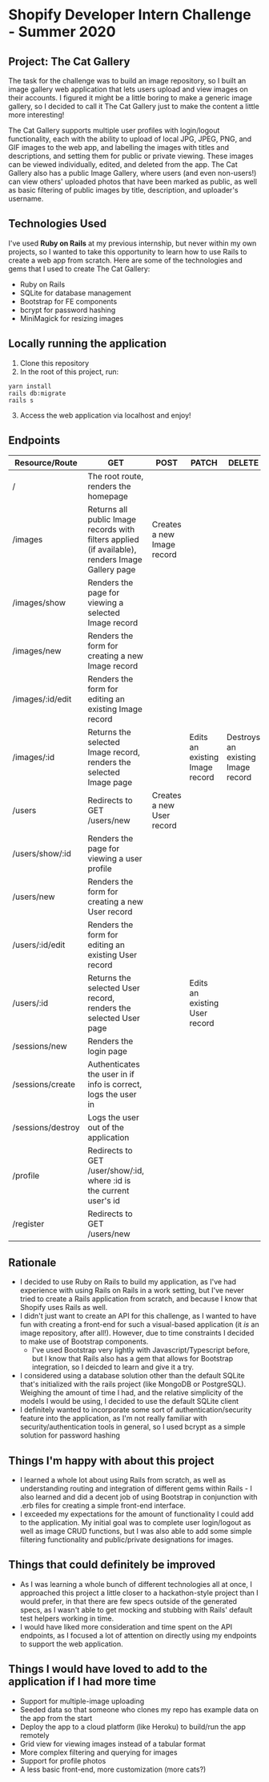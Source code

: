 # Shopify Developer Intern Challenge - Summer 2020

## Project: The Cat Gallery
The task for the challenge was to build an image repository, so I built an image gallery web application that lets users upload and view images on their accounts. I figured it might be a little boring to make a generic image gallery, so I decided to call it The Cat Gallery just to make the content a little more interesting!

The Cat Gallery supports multiple user profiles with login/logout functionality, each with the ability to upload of local JPG, JPEG, PNG, and GIF images to the web app, and labelling the images with titles and descriptions, and setting them for public or private viewing. These images can be viewed individually, edited, and deleted from the app. The Cat Gallery also has a public Image Gallery, where users (and even non-users!) can view others' uploaded photos that have been marked as public, as well as basic filtering of public images by title, description, and uploader's username.

## Technologies Used
I've used **Ruby on Rails** at my previous internship, but never within my own projects, so I wanted to take this opportunity to learn how to use Rails to create a web app from scratch. Here are some of the technologies and gems that I used to create The Cat Gallery:

- Ruby on Rails
- SQLite for database management
- Bootstrap for FE components
- bcrypt for password hashing
- MiniMagick for resizing images
## Locally running the application
1. Clone this repository
2. In the root of this project, run:
```
yarn install
rails db:migrate
rails s
```
3. Access the web application via localhost and enjoy!

## Endpoints
| Resource/Route    | GET                                                                                              | POST                       | PATCH                          | DELETE                            |
|-------------------|--------------------------------------------------------------------------------------------------|----------------------------|--------------------------------|-----------------------------------|
| /                 | The root route, renders the homepage                                                             |                            |                                |                                   |
| /images           | Returns all public Image records with filters applied (if available), renders Image Gallery page | Creates a new Image record |                                |                                   |
| /images/show      | Renders the page for viewing a selected Image record                                             |                            |                                |                                   |
| /images/new       | Renders the form for creating a new Image record                                                 |                            |                                |                                   |
| /images/:id/edit  | Renders the form for editing an existing Image record                                            |                            |                                |                                   |
| /images/:id       | Returns the selected Image record, renders the selected Image page                               |                            | Edits an existing Image record | Destroys an existing Image record |
| /users            | Redirects to GET /users/new                                                                      | Creates a new User record  |                                |                                   |
| /users/show/:id   | Renders the page for viewing a user profile                                                      |                            |                                |                                   |
| /users/new        | Renders the form for creating a new User record                                                  |                            |                                |                                   |
| /users/:id/edit   | Renders the form for editing an existing User record                                             |                            |                                |                                   |
| /users/:id        | Returns the selected User record, renders the selected User page                                 |                            | Edits an existing User record  |                                   |
| /sessions/new     | Renders the login page                                                                           |                            |                                |                                   |
| /sessions/create  | Authenticates the user in if info is correct, logs the user in                                   |                            |                                |                                   |
| /sessions/destroy | Logs the user out of the application                                                             |                            |                                |                                   |
| /profile          | Redirects to GET /user/show/:id, where :id is the current user's id                              |                            |                                |                                   |
| /register         | Redirects to GET /users/new                                                                      |                            |                                |                                   |

## Rationale
- I decided to use Ruby on Rails to build my application, as I've had experience with using Rails on Rails in a work setting, but I've never tried to create a Rails application from scratch, and because I know that Shopify uses Rails as well.
- I didn't just want to create an API for this challenge, as I wanted to have fun with creating a front-end for such a visual-based application (it _is_ an image repository, after all!). However, due to time constraints I decided to make use of Bootstrap components. 
    - I've used Bootstrap very lightly with Javascript/Typescript before, but I know that Rails also has a gem that allows for Bootstrap integration, so I deicded to learn and give it a try.
- I considered using a database solution other than the default SQLite that's initialized with the rails project (like MongoDB or PostgreSQL). Weighing the amount of time I had, and the relative simplicity of the models I would be using, I decided to use the default SQLite client
- I definitely wanted to incorporate some sort of authentication/security feature into the application, as I'm not really familiar with security/authentication tools in general, so I used bcrypt as a simple solution for password hashing

## Things I'm happy with about this project
- I learned a whole lot about using Rails from scratch, as well as understanding routing and integration of different gems within Rails - I also learned and did a decent job of using Bootstrap in conjunction with .erb files for creating a simple front-end interface.
- I exceeded my expectations for the amount of functionality I could add to the application. My initial goal was to complete user login/logout as well as image CRUD functions, but I was also able to add some simple filtering functionality and public/private designations for images.

## Things that could definitely be improved
- As I was learning a whole bunch of different technologies all at once, I approached this project a little closer to a hackathon-style project than I would prefer, in that there are few specs outside of the generated specs, as I wasn't able to get mocking and stubbing with Rails' default test helpers working in time.
- I would have liked more consideration and time spent on the API endpoints, as I focused a lot of attention on directly using my endpoints to support the web application.

## Things I would have loved to add to the application if I had more time
- Support for multiple-image uploading
- Seeded data so that someone who clones my repo has example data on the app from the start
- Deploy the app to a cloud platform (like Heroku) to build/run the app remotely
- Grid view for viewing images instead of a tabular format
- More complex filtering and querying for images
- Support for profile photos
- A less basic front-end, more customization (more cats?)